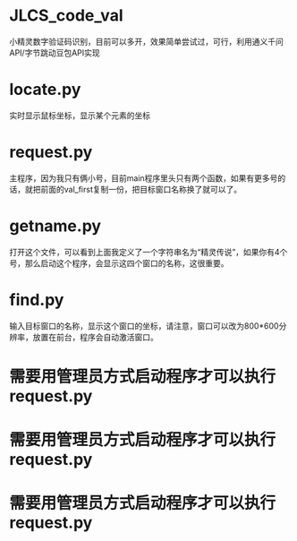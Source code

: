 # JLCS_code_val
小精灵数字验证码识别，目前可以多开，效果简单尝试过，可行，利用通义千问API/字节跳动豆包API实现

# locate.py
实时显示鼠标坐标，显示某个元素的坐标
# request.py
主程序，因为我只有俩小号，目前main程序里头只有两个函数，如果有更多号的话，就把前面的val_first复制一份，把目标窗口名称换了就可以了。
# getname.py
打开这个文件，可以看到上面我定义了一个字符串名为“精灵传说”，如果你有4个号，那么启动这个程序，会显示这四个窗口的名称，这很重要。
# find.py
输入目标窗口的名称，显示这个窗口的坐标，请注意，窗口可以改为800*600分辨率，放置在前台，程序会自动激活窗口。
# 需要用管理员方式启动程序才可以执行request.py
# 需要用管理员方式启动程序才可以执行request.py
# 需要用管理员方式启动程序才可以执行request.py


